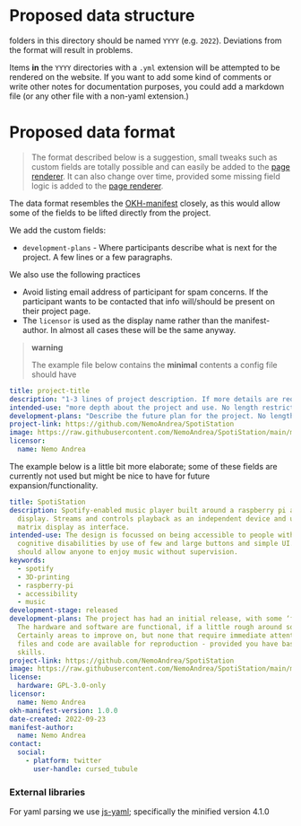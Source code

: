 # Proposed data structure

folders in this directory should be named `YYYY` (e.g. `2022`). Deviations from the format will result in problems.

Items **in** the `YYYY` directories with a `.yml` extension will be attempted to be rendered on the website. If you want to add some kind of comments or write other notes for documentation purposes, you could add a markdown file (or any other file with a non-yaml extension.)

# Proposed data format

> The format described below is a suggestion, small tweaks such as custom fields are totally possible and can easily be added to the [page renderer](../open-hardware.html). It can also change over time, provided some missing field logic is added to the [page renderer](../open-hardware.html).

The data format resembles the [OKH-manifest](https://okh.makernet.org/form) closely, as this would allow some of the fields to be lifted directly from the project. 

We add the custom fields:
* `development-plans` - Where participants describe what is next for the project. A few lines or a few paragraphs. 

We also use the following practices

* Avoid listing email address of participant for spam concerns. If the participant wants to be contacted that info will/should be present on their project page.
* The `licensor` is used as the display name rather than the manifest-author. In almost all cases these will be the same anyway.

> **warning** 
>
> The example file below contains the **minimal** contents a config file should have

```yml
title: project-title
description: "1-3 lines of project description. If more details are required, consider putting in intended-use"
intended-use: "more depth about the project and use. No length restriction. Leave as EMPTY STRING if you don't want it to show up on the page."
development-plans: "Describe the future plan for the project. No length restriction. Leave as EMPTY STRING if you don't want it to show up on the page."
project-link: https://github.com/NemoAndrea/SpotiStation
image: https://raw.githubusercontent.com/NemoAndrea/SpotiStation/main/media/banner.png
licensor:
  name: Nemo Andrea
```

The example below is a little bit more elaborate; some of these fields are currently not used but might be nice to have for future expansion/functionality.

```yml
title: SpotiStation
description: Spotify-enabled music player built around a raspberry pi and rgb matrix
  display. Streams and controls playback as an independent device and uses RGB
  matrix display as interface.
intended-use: The design is focussed on being accessible to people with physical and
  cognitive disabilities by use of few and large buttons and simple UI. It
  should allow anyone to enjoy music without supervision.
keywords:
  - spotify
  - 3D-printing
  - raspberry-pi
  - accessibility
  - music
development-stage: released
development-plans: The project has had an initial release, with some ‘field testing’ to boot.
  The hardware and software are functional, if a little rough around some of the edges. 
  Certainly areas to improve on, but none that require immediate attention. All the design
  files and code are available for reproduction - provided you have basic (electronics) tinkering
  skills.
project-link: https://github.com/NemoAndrea/SpotiStation
image: https://raw.githubusercontent.com/NemoAndrea/SpotiStation/main/media/banner.png
license:
  hardware: GPL-3.0-only
licensor:
  name: Nemo Andrea
okh-manifest-version: 1.0.0
date-created: 2022-09-23
manifest-author:
  name: Nemo Andrea
contact:
  social:
    - platform: twitter
      user-handle: cursed_tubule
```



### External libraries

For yaml parsing we use [js-yaml](https://www.npmjs.com/package/js-yaml); specifically the minified version 4.1.0